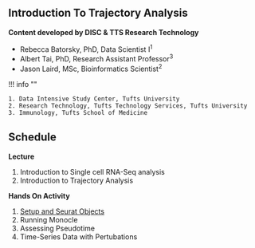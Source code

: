 ## Introduction To Trajectory Analysis 

**Content developed by DISC & TTS Research Technology**

- Rebecca Batorsky, PhD, Data Scientist I<sup>1</sup>
- Albert Tai, PhD, Research Assistant Professor<sup>3</sup> 
- Jason Laird, MSc, Bioinformatics Scientist<sup>2</sup>

!!! info ""

    1. Data Intensive Study Center, Tufts University
    2. Research Technology, Tufts Technology Services, Tufts University
    3. Immunology, Tufts School of Medicine

## Schedule

**Lecture**

1. Introduction to Single cell RNA-Seq analysis
2. Introduction to Trajectory Analysis

**Hands On Activity**

1. [Setup and Seurat Objects](01_setup_and_seurat.md)
3. Running Monocle
4. Assessing Pseudotime
5. Time-Series Data with Pertubations

